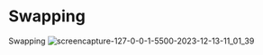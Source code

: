 # Swapping
 Swapping
![screencapture-127-0-0-1-5500-2023-12-13-11_01_39](https://github.com/Ansh-02/Swapping/assets/144118177/c39d9db3-4ebb-4b6d-9ba0-bb1339a5cfbd)

